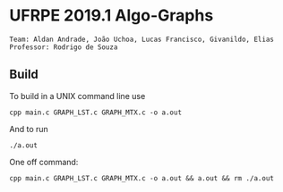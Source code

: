 # UFRPE 2019.1 Algo-Graphs

```
Team: Aldan Andrade, João Uchoa, Lucas Francisco, Givanildo, Elias
Professor: Rodrigo de Souza
```

## Build

To build in a UNIX command line use 
```
cpp main.c GRAPH_LST.c GRAPH_MTX.c -o a.out
```

And to run

```
./a.out    
```

One off command:

```
cpp main.c GRAPH_LST.c GRAPH_MTX.c -o a.out && a.out && rm ./a.out
```

